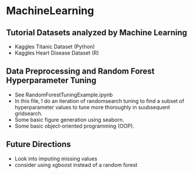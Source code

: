 # MachineLearning
## Tutorial Datasets analyzed by Machine Learning
* Kaggles Titanic Dataset (Python)
* Kaggles Heart Disease Dataset (R)
## Data Preprocessing and Random Forest Hyperparameter Tuning
* See RandomForestTuningExample.ipynb
* In this file, I do an iteration of randomsearch tuning to find a subset of hyperparameter values to tune more thoroughly in suubsequent gridsearch.
* Some basic figure generation using seaborn.
* Some basic object-oriented programming (OOP).
## Future Directions
* Look into imputing missing values
* consider using xgboost instead of a random forest
